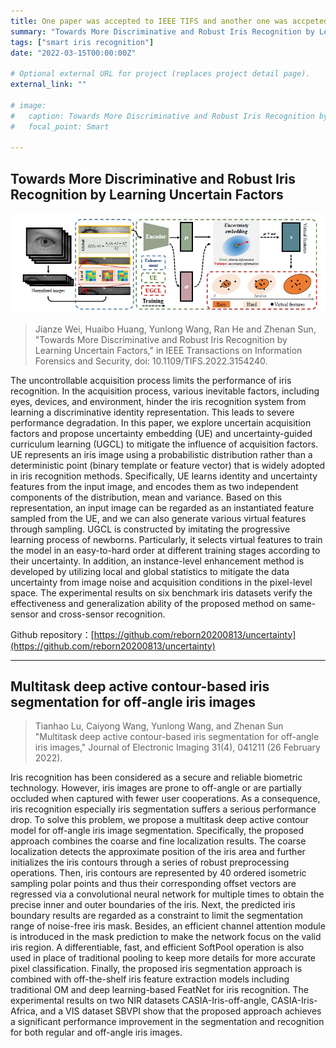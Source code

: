 ```yaml
---
title: One paper was accepted to IEEE TIFS and another one was accpeted to Journal of Electronic Imaging  
summary: "Towards More Discriminative and Robust Iris Recognition by Learning Uncertain Factors, Multitask deep active contour-based iris segmentation for off-angle iris images"
tags: ["smart iris recognition"]
date: "2022-03-15T00:00:00Z"

# Optional external URL for project (replaces project detail page).
external_link: ""

# image:
#   caption: Towards More Discriminative and Robust Iris Recognition by Learning Uncertain Factors
#   focal_point: Smart

---
```


## Towards More Discriminative and Robust Iris Recognition by Learning Uncertain Factors

![](uncertainty.jpg)

> Jianze Wei, Huaibo Huang, Yunlong Wang, Ran He and Zhenan Sun, "Towards More Discriminative and Robust Iris Recognition by Learning Uncertain Factors," in IEEE Transactions on Information Forensics and Security, doi: 10.1109/TIFS.2022.3154240.

The uncontrollable acquisition process limits the performance of iris recognition. In the acquisition process, various inevitable factors, including eyes, devices, and environment, hinder the iris recognition system from learning a discriminative identity representation. This leads to severe performance degradation. In this paper, we explore uncertain acquisition factors and propose uncertainty embedding (UE) and uncertainty-guided curriculum learning (UGCL) to mitigate the influence of acquisition factors. UE represents an iris image using a probabilistic distribution rather than a deterministic point (binary template or feature vector) that is widely adopted in iris recognition methods. Specifically, UE learns identity and uncertainty features from the input image, and encodes them as two independent components of the distribution, mean and variance. Based on this representation, an input image can be regarded as an instantiated feature sampled from the UE, and we can also generate various virtual features through sampling. UGCL is constructed by imitating the progressive learning process of newborns. Particularly, it selects virtual features to train the model in an easy-to-hard order at different training stages according to their uncertainty. In addition, an instance-level enhancement method is developed by utilizing local and global statistics to mitigate the data uncertainty from image noise and acquisition conditions in the pixel-level space. The experimental results on six benchmark iris datasets verify the effectiveness and generalization ability of the proposed method on same-sensor and cross-sensor recognition.

Github repository：[https://github.com/reborn20200813/uncertainty](https://github.com/reborn20200813/uncertainty)

---

## Multitask deep active contour-based iris segmentation for off-angle iris images

> Tianhao Lu, Caiyong Wang, Yunlong Wang, and Zhenan Sun "Multitask deep active contour-based iris segmentation for off-angle iris images," Journal of Electronic Imaging 31(4), 041211 (26 February 2022).

Iris recognition has been considered as a secure and reliable biometric technology. However, iris images are prone to off-angle or are partially occluded when captured with fewer user cooperations. As a consequence, iris recognition especially iris segmentation suffers a serious performance drop. To solve this problem, we propose a multitask deep active contour model for off-angle iris image segmentation. Specifically, the proposed approach combines the coarse and fine localization results. The coarse localization detects the approximate position of the iris area and further initializes the iris contours through a series of robust preprocessing operations. Then, iris contours are represented by 40 ordered isometric sampling polar points and thus their corresponding offset vectors are regressed via a convolutional neural network for multiple times to obtain the precise inner and outer boundaries of the iris. Next, the predicted iris boundary results are regarded as a constraint to limit the segmentation range of noise-free iris mask. Besides, an efficient channel attention module is introduced in the mask prediction to make the network focus on the valid iris region. A differentiable, fast, and efficient SoftPool operation is also used in place of traditional pooling to keep more details for more accurate pixel classification. Finally, the proposed iris segmentation approach is combined with off-the-shelf iris feature extraction models including traditional OM and deep learning-based FeatNet for iris recognition. The experimental results on two NIR datasets CASIA-Iris-off-angle, CASIA-Iris-Africa, and a VIS dataset SBVPI show that the proposed approach achieves a significant performance improvement in the segmentation and recognition for both regular and off-angle iris images.
